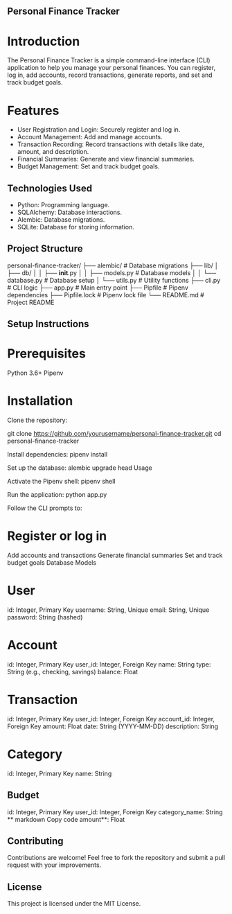 ## Personal Finance Tracker
# Introduction
The Personal Finance Tracker is a simple command-line interface (CLI) application to help you manage your personal finances. You can register, log in, add accounts, record transactions, generate reports, and set and track budget goals.

# Features
- User Registration and Login: Securely register and log in.
- Account Management: Add and manage accounts.
- Transaction Recording: Record transactions with details like date, amount, and description.
- Financial Summaries: Generate and view financial summaries.
- Budget Management: Set and track budget goals.

## Technologies Used
- Python: Programming language.
- SQLAlchemy: Database interactions.
- Alembic: Database migrations.
- SQLite: Database for storing information.

## Project Structure

personal-finance-tracker/
├── alembic/                 # Database migrations
├── lib/
│   ├── db/
│   │   ├── __init__.py
│   │   ├── models.py        # Database models
│   │   └── database.py      # Database setup
│   └── utils.py             # Utility functions
├── cli.py                   # CLI logic
├── app.py                   # Main entry point
├── Pipfile                  # Pipenv dependencies
├── Pipfile.lock             # Pipenv lock file
└── README.md                # Project README
## Setup Instructions
# Prerequisites
Python 3.6+
Pipenv
# Installation
Clone the repository:

git clone https://github.com/yourusername/personal-finance-tracker.git
cd personal-finance-tracker

Install dependencies:
pipenv install

Set up the database:
alembic upgrade head
Usage

Activate the Pipenv shell:
pipenv shell

Run the application:
python app.py

Follow the CLI prompts to:
# Register or log in

Add accounts and transactions
Generate financial summaries
Set and track budget goals
Database Models

# User

id: Integer, Primary Key
username: String, Unique
email: String, Unique
password: String (hashed)

# Account

id: Integer, Primary Key
user_id: Integer, Foreign Key
name: String
type: String (e.g., checking, savings)
balance: Float

# Transaction

id: Integer, Primary Key
user_id: Integer, Foreign Key
account_id: Integer, Foreign Key
amount: Float
date: String (YYYY-MM-DD)
description: String

# Category

id: Integer, Primary Key
name: String

## Budget

id: Integer, Primary Key
user_id: Integer, Foreign Key
category_name: String
**
markdown
Copy code
amount**: Float

## Contributing
Contributions are welcome! Feel free to fork the repository and submit a pull request with your improvements.

## License
This project is licensed under the MIT License. 






